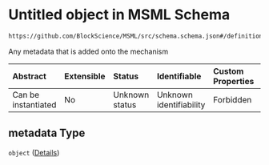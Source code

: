 # Untitled object in MSML Schema

```txt
https://github.com/BlockScience/MSML/src/schema.schema.json#/definitions/Mechanism/properties/metadata
```

Any metadata that is added onto the mechanism

| Abstract            | Extensible | Status         | Identifiable            | Custom Properties | Additional Properties | Access Restrictions | Defined In                                                                                    |
| :------------------ | :--------- | :------------- | :---------------------- | :---------------- | :-------------------- | :------------------ | :-------------------------------------------------------------------------------------------- |
| Can be instantiated | No         | Unknown status | Unknown identifiability | Forbidden         | Allowed               | none                | [schema.schema.json\*](../../out/math_spec_mapping/schema.schema.json "open original schema") |

## metadata Type

`object` ([Details](schema-definitions-mechanism-properties-metadata.md))
